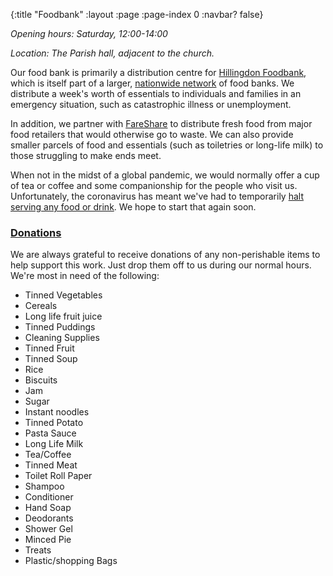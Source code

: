 {:title "Foodbank"
 :layout :page
 :page-index 0
 :navbar? false}

*Opening hours: Saturday, 12:00-14:00*

*Location: The Parish hall, adjacent to the church.*

Our food bank is primarily a distribution centre for [Hillingdon Foodbank](https://hillingdon.foodbank.org.uk/), which is itself part of a larger, [nationwide network](https://www.trusselltrust.org/) of food banks. We distribute a week's worth of essentials to individuals and families in an emergency situation, such as catastrophic illness or unemployment.

In addition, we partner with [FareShare](https://fareshare.org.uk/) to distribute fresh food from major food retailers that would otherwise go to waste. We can also provide smaller parcels of food and essentials (such as toiletries or long-life milk) to those struggling to make ends meet.

When not in the midst of a global pandemic, we would normally offer a cup of tea or coffee and some companionship for the people who visit us. Unfortunately, the coronavirus has meant we've had to temporarily [halt serving any food or drink](../../posts-output/2020-03-21-foodbank-changes/). We hope to start that again soon.

### [Donations](#donations)

We are always grateful to receive donations of any non-perishable items to help support this work. Just drop them off to us during our normal hours. We're most in need of the following:

 * Tinned Vegetables
 * Cereals
 * Long life fruit juice
 * Tinned Puddings
 * Cleaning Supplies
 * Tinned Fruit
 * Tinned Soup
 * Rice
 * Biscuits
 * Jam
 * Sugar
 * Instant noodles
 * Tinned Potato
 * Pasta Sauce
 * Long Life Milk
 * Tea/Coffee
 * Tinned Meat
 * Toilet Roll Paper
 * Shampoo
 * Conditioner
 * Hand Soap
 * Deodorants
 * Shower Gel
 * Minced Pie
 * Treats
 * Plastic/shopping Bags
